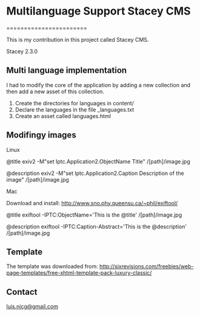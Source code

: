 # Multilanguage Support Stacey CMS 
=======================

This is my contribution in this project called Stacey CMS.

Stacey 2.3.0

## Multi language implementation

I had to modify the core of the application by adding a new collection and then add a new asset of this collection.

1. Create the directories for languages in content/
2. Declare the languages in the file _languages.txt
3. Create an asset called languages.html

## Modifingy images

Linux

@title
exiv2 -M"set Iptc.Application2.ObjectName Title" /[path]/image.jpg

@description
exiv2 -M"set Iptc.Application2.Caption Description of the image" /[path]/image.jpg

Mac

Download and install: http://www.sno.phy.queensu.ca/~phil/exiftool/

@title
exiftool -IPTC:ObjectName='This is the @title' /[path]/image.jpg

@description
exiftool -IPTC:Caption-Abstract='This is the @description' /[path]/image.jpg

## Template

The template was downloaded from: http://sixrevisions.com/freebies/web-page-templates/free-xhtml-template-pack-luxury-classic/

## Contact

luis.nicg@gmail.com